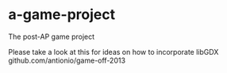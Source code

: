 # a-game-project
The post-AP game project 


Please take a look at this for ideas on how to incorporate libGDX
github.com/antionio/game-off-2013
